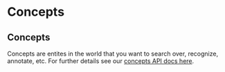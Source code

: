 # Concepts

## Concepts

Concepts are entites in the world that you want to search over, recognize, annotate, etc. For further details see our [concepts API docs here](../../api-guide/concept/README.md).
